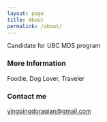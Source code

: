 ```yaml
---
layout: page
title: About
permalink: /about/
---
```


Candidate for UBC MDS program 

### More Information

Foodie, Dog Lover, Traveler

### Contact me

[yingpingdoraqian@gmail.com](yingpingdoraqian@gmail.com)
